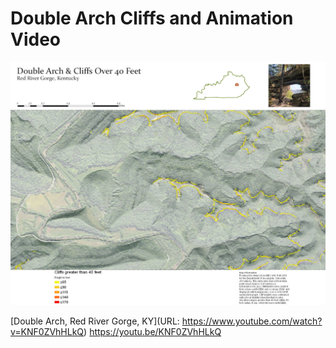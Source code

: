 # Double Arch Cliffs and Animation Video

![This map shows the cliffs surrounding Double Arch that are greater than 40 feet high.](Lab7.jpg)

[Double Arch, Red River Gorge, KY](URL: https://www.youtube.com/watch?v=KNF0ZVhHLkQ)
https://youtu.be/KNF0ZVhHLkQ

